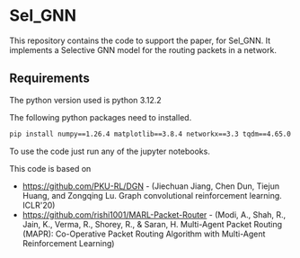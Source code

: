 # Sel_GNN

This repository contains the code to support the paper, for Sel_GNN. It implements a Selective GNN model for the routing packets in a network.

## Requirements
The python version used is python 3.12.2

The following python packages need to installed.
```bash
pip install numpy==1.26.4 matplotlib==3.8.4 networkx==3.3 tqdm==4.65.0 psutil==5.9.8 torch==2.2.2
```

To use the code just run any of the jupyter notebooks.

This code is based on
- https://github.com/PKU-RL/DGN - (Jiechuan Jiang, Chen Dun, Tiejun Huang, and Zongqing Lu. Graph convolutional reinforcement learning. ICLR'20)
- https://github.com/rishi1001/MARL-Packet-Router - (Modi, A., Shah, R., Jain, K., Verma, R., Shorey, R., & Saran, H. Multi-Agent Packet Routing (MAPR): Co-Operative Packet Routing Algorithm with Multi-Agent Reinforcement Learning)
